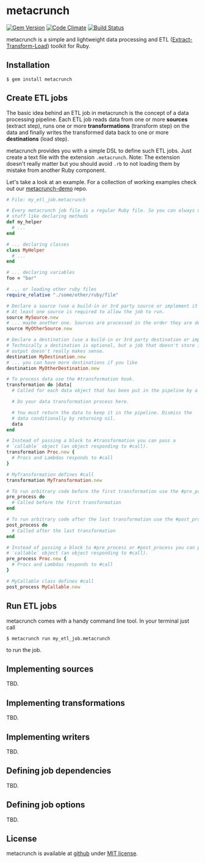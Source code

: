 metacrunch
==========

[![Gem Version](https://badge.fury.io/rb/metacrunch.svg)](http://badge.fury.io/rb/metacrunch)
[![Code Climate](https://codeclimate.com/github/ubpb/metacrunch/badges/gpa.svg)](https://codeclimate.com/github/ubpb/metacrunch)
[![Build Status](https://travis-ci.org/ubpb/metacrunch.svg)](https://travis-ci.org/ubpb/metacrunch)

metacrunch is a simple and lightweight data processing and ETL ([Extract-Transform-Load](http://en.wikipedia.org/wiki/Extract,_transform,_load))
toolkit for Ruby.


Installation
------------

```
$ gem install metacrunch
```


Create ETL jobs
---------------

The basic idea behind an ETL job in metacrunch is the concept of a data processing pipeline. Each ETL job reads data from one or more **sources** (extract step), runs one or more **transformations** (transform step) on the data and finally writes the transformed data back to one or more **destinations** (load step).

metacrunch provides you with a simple DSL to define such ETL jobs. Just create a text file with the extension `.metacrunch`. Note: The extension doesn't really matter but you should avoid `.rb` to not loading them by mistake from another Ruby component.

Let's take a look at an example. For a collection of working examples check out our [metacrunch-demo](https://github.com/ubpb/metacrunch-demo) repo.

```ruby
# File: my_etl_job.metacrunch

# Every metacrunch job file is a regular Ruby file. So you can always use regular Ruby
# stuff like declaring methods
def my_helper
  # ...
end

# ... declaring classes
class MyHelper
  # ...
end

# ... declaring variables
foo = "bar"

# ... or loading other ruby files
require_relative "./some/other/ruby/file"

# Declare a source (use a build-in or 3rd party source or implement it – see notes below).
# At least one source is required to allow the job to run.
source MySource.new
# ... maybe another one. Sources are processed in the order they are defined.
source MyOtherSource.new

# Declare a destination (use a build-in or 3rd party destination or implement it – see notes below).
# Technically a destination is optional, but a job that doesn't store it's
# output doesn't really makes sense.
destination MyDestination.new
# ... you can have more destinations if you like
destination MyOtherDestination.new

# To process data use the #transformation hook.
transformation do |data|
  # Called for each data object that has been put in the pipeline by a source.

  # Do your data transformation process here.

  # You must return the data to keep it in the pipeline. Dismiss the
  # data conditionally by returning nil.
  data
end

# Instead of passing a block to #transformation you can pass a
# `callable` object (an object responding to #call).
transformation Proc.new {
  # Procs and Lambdas responds to #call
}

# MyTransformation defines #call
transformation MyTransformation.new

# To run arbitrary code before the first transformation use the #pre_process hook.
pre_process do
  # Called before the first transformation
end

# To run arbitrary code after the last transformation use the #post_process hook.
post_process do
  # Called after the last transformation
end

# Instead of passing a block to #pre_process or #post_process you can pass a
# `callable` object (an object responding to #call).
pre_process Proc.new {
  # Procs and Lambdas responds to #call
}

# MyCallable class defines #call
post_process MyCallable.new

```


Run ETL jobs
------------

metacrunch comes with a handy command line tool. In your terminal just call


```
$ metacrunch run my_etl_job.metacrunch
```

to run the job.

Implementing sources
--------------------

TBD.

Implementing transformations
----------------------------

TBD.

Implementing writers
---------------------

TBD.

Defining job dependencies
-------------------------

TBD.

Defining job options
--------------------

TBD.

License
-------

metacrunch is available at [github](https://github.com/ubpb/metacrunch) under [MIT license](https://github.com/ubpb/metacrunch/blob/master/License.txt).
